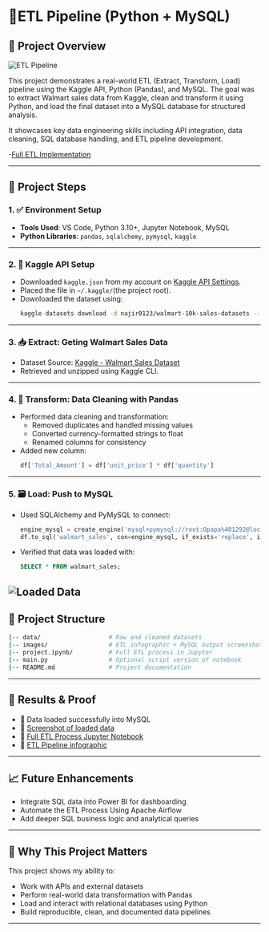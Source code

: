 # 🛒ETL Pipeline (Python + MySQL)

## 🚀 Project Overview

![ETL Pipeline](https://github.com/Peter-Opapa/python_sql_project/blob/main/ETL_pipeline_layout.png) 

This project demonstrates a real-world ETL (Extract, Transform, Load) pipeline using the Kaggle API, Python (Pandas), and MySQL.
The goal was to extract Walmart sales data from Kaggle, clean and transform it using Python, and load the final dataset into a MySQL database for structured analysis.

It showcases key data engineering skills including API integration, data cleaning, SQL database handling, and ETL pipeline development.

-[Full ETL Implementation](https://github.com/Peter-Opapa/python_sql_project/blob/main/project.ipynb)

---

## 🧱 Project Steps

### 1. ✅ Environment Setup
- **Tools Used**: VS Code, Python 3.10+, Jupyter Notebook, MySQL
- **Python Libraries**: `pandas`, `sqlalchemy`, `pymysql`, `kaggle`

---

### 2. 🔐 Kaggle API Setup
- Downloaded `kaggle.json` from my account on [Kaggle API Settings](https://www.kaggle.com).
- Placed the file in `~/.kaggle/`(the project root).
- Downloaded the dataset using:
  ```bash
  kaggle datasets download -d najir0123/walmart-10k-sales-datasets --unzip
  ```

---

### 3. 📥 Extract: Geting Walmart Sales Data
- Dataset Source: [Kaggle - Walmart Sales Dataset](https://www.kaggle.com/datasets/najir0123/walmart-10k-sales-datasets)
- Retrieved and unzipped using Kaggle CLI.

---

### 4. 🧹 Transform: Data Cleaning with Pandas
- Performed data cleaning and transformation:
  - Removed duplicates and handled missing values
  - Converted currency-formatted strings to float
  - Renamed columns for consistency
- Added new column:
  ```python
  df['Total_Amount'] = df['unit_price'] * df['quantity']
  ```

---

### 5. 🗃️ Load: Push to MySQL
- Used SQLAlchemy and PyMySQL to connect:
  ```python
  engine_mysql = create_engine('mysql+pymysql://root:Opapa%401292@localhost:3306/walmart_db')
  df.to_sql('walmart_sales', con=engine_mysql, if_exists='replace', index=False)
  ```
- Verified that data was loaded with:
  ```sql
  SELECT * FROM walmart_sales;
  ```
![Loaded Data](https://github.com/Peter-Opapa/python_sql_project/blob/main/loaded_data.jpg)
---

## 📁 Project Structure

```bash
|-- data/                   # Raw and cleaned datasets
|-- images/                 # ETL infographic + MySQL output screenshot
|-- project.ipynb/          # Full ETL process in Jupyter
|-- main.py                 # Optional script version of notebook
|-- README.md               # Project documentation
```

---

## 📌 Results & Proof

- 💾 Data loaded successfully into MySQL
- 🧾 [Screenshot of loaded data](https://github.com/Peter-Opapa/python_sql_project/blob/main/loaded_data.jpg)
- 🔄 [Full ETL Process Jupyter Notebook](https://github.com/Peter-Opapa/python_sql_project/blob/main/project.ipynb)
- 🔄 [ETL Pipeline infographic](https://github.com/Peter-Opapa/python_sql_project/blob/main/ETL_pipeline_layout.png)

---

## 📈 Future Enhancements

- Integrate SQL data into Power BI for dashboarding
- Automate the ETL Process Using Apache Airflow
- Add deeper SQL business logic and analytical queries

---

## 💼 Why This Project Matters

This project shows my ability to:
- Work with APIs and external datasets
- Perform real-world data transformation with Pandas
- Load and interact with relational databases using Python
- Build reproducible, clean, and documented data pipelines

---
